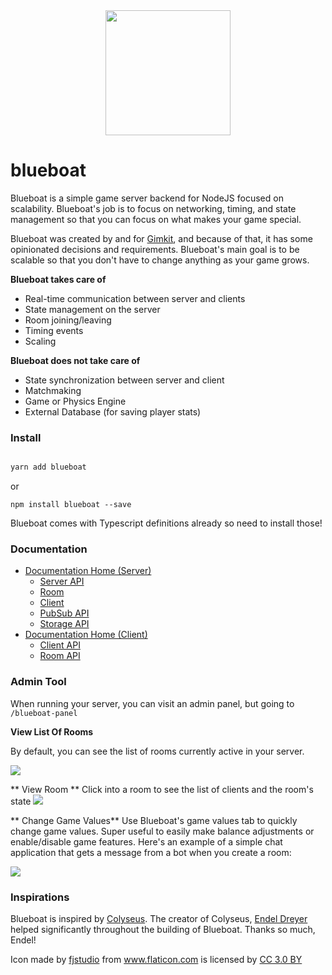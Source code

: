 <div align='center'>
  <img width="200px" src='https://image.flaticon.com/icons/svg/947/947077.svg'>
</div>

# blueboat

Blueboat is a simple game server backend for NodeJS focused on scalability. Blueboat's job is to focus on networking, timing, and state management so that you can focus on what makes your game special. 

Blueboat was created by and for [Gimkit](https://www.gimkit.com), and because of that, it has some opinionated decisions and requirements. Blueboat's main goal is to be scalable so that you don't have to change anything as your game grows.

**Blueboat takes care of**
* Real-time communication between server and clients
* State management on the server   
* Room joining/leaving
* Timing events
* Scaling

**Blueboat does not take care of**
* State synchronization between server and client
* Matchmaking
* Game or Physics Engine
* External Database (for saving player stats)

### Install
```bash

yarn add blueboat
```

or

```
npm install blueboat --save
```

Blueboat comes with Typescript definitions already so need to install those!


### Documentation
* [Documentation Home (Server)](https://github.com/gimkit/blueboat/wiki)
  * [Server API](https://github.com/gimkit/blueboat/wiki/Server-API)
  * [Room](https://github.com/gimkit/blueboat/wiki/Room)
  * [Client](https://github.com/gimkit/blueboat/wiki/Client)
  * [PubSub API](https://github.com/gimkit/blueboat/wiki/Pubsub-API)
  * [Storage API](https://github.com/gimkit/blueboat/wiki/Storage-API)
* [Documentation Home (Client)](https://github.com/gimkit/blueboat-client/wiki)
  * [Client API](https://github.com/gimkit/blueboat-client/wiki/Client-API)
  * [Room API](https://github.com/gimkit/blueboat-client/wiki/Room-API)
  
  

### Admin Tool
When running your server, you can visit an admin panel, but going to `/blueboat-panel`

**View List Of Rooms**

By default, you can see the list of rooms currently active in your server.

<img src='https://i.imgur.com/xOEYJ07.png' />

** View Room **
Click into a room to see the list of clients and the room's state
<img src='https://i.imgur.com/dv9XMDM.png' />

** Change Game Values**
Use Blueboat's game values tab to quickly change game values. Super useful to easily make balance adjustments or enable/disable game features. Here's an example of a simple chat application that gets a message from a bot when you create a room:

<img src='https://i.imgur.com/mPleH93.gif' />


### Inspirations
Blueboat is inspired by [Colyseus](https://github.com/colyseus/colyseus/). The creator of Colyseus, [Endel Dreyer](https://github.com/endel) helped significantly throughout the building of Blueboat. Thanks so much, Endel!

<div>Icon made by <a href="https://www.flaticon.com/authors/fjstudio" title="fjstudio">fjstudio</a> from <a href="https://www.flaticon.com/" 			    title="Flaticon">www.flaticon.com</a> is licensed by <a href="http://creativecommons.org/licenses/by/3.0/" 			    title="Creative Commons BY 3.0" target="_blank">CC 3.0 BY</a></div>
